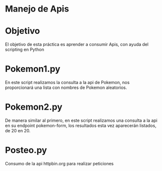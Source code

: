 # Manejo de Apis
# Objetivo 
El objetivo de esta práctica es aprender a consumir Apis, con ayuda del scripting en Python
# Pokemon1.py
En este script realizamos la consulta a la api de Pokemon, nos proporcionará una lista con nombres de Pokemon aleatorios.
# Pokemon2.py
De manera similar al primero, en este script realizamos una consulta a la api en su endpoint pokemon-form, los resultados esta vez aparecerán listados,  de 20 en 20.
# Posteo.py
Consumo de la api httpbin.org para realizar peticiones
